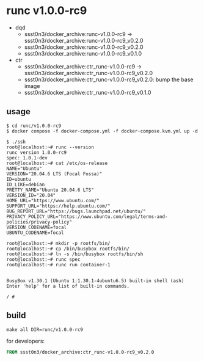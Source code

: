 # runc v1.0.0-rc9

* dqd
    * ssst0n3/docker_archive:runc-v1.0.0-rc9 -> ssst0n3/docker_archive:runc-v1.0.0-rc9_v0.2.0
    * ssst0n3/docker_archive:runc-v1.0.0-rc9_v0.2.0
    * ssst0n3/docker_archive:runc-v1.0.0-rc9_v0.1.0
* ctr
    * ssst0n3/docker_archive:ctr_runc-v1.0.0-rc9 -> ssst0n3/docker_archive:ctr_runc-v1.0.0-rc9_v0.2.0
    * ssst0n3/docker_archive:ctr_runc-v1.0.0-rc9_v0.2.0: bump the base image
    * ssst0n3/docker_archive:ctr_runc-v1.0.0-rc9_v0.1.0

## usage

```shell
$ cd runc/v1.0.0-rc9
$ docker compose -f docker-compose.yml -f docker-compose.kvm.yml up -d
```

```shell
$ ./ssh
root@localhost:~# runc --version
runc version 1.0.0-rc9
spec: 1.0.1-dev
root@localhost:~# cat /etc/os-release 
NAME="Ubuntu"
VERSION="20.04.6 LTS (Focal Fossa)"
ID=ubuntu
ID_LIKE=debian
PRETTY_NAME="Ubuntu 20.04.6 LTS"
VERSION_ID="20.04"
HOME_URL="https://www.ubuntu.com/"
SUPPORT_URL="https://help.ubuntu.com/"
BUG_REPORT_URL="https://bugs.launchpad.net/ubuntu/"
PRIVACY_POLICY_URL="https://www.ubuntu.com/legal/terms-and-policies/privacy-policy"
VERSION_CODENAME=focal
UBUNTU_CODENAME=focal
```

```shell
root@localhost:~# mkdir -p rootfs/bin/
root@localhost:~# cp /bin/busybox rootfs/bin/
root@localhost:~# ln -s /bin/busybox rootfs/bin/sh
root@localhost:~# runc spec
root@localhost:~# runc run container-1


BusyBox v1.30.1 (Ubuntu 1:1.30.1-4ubuntu6.5) built-in shell (ash)
Enter 'help' for a list of built-in commands.

/ # 
```

## build

```shell
make all DIR=runc/v1.0.0-rc9
```

for developers:

```dockerfile
FROM ssst0n3/docker_archive:ctr_runc-v1.0.0-rc9_v0.2.0
```
